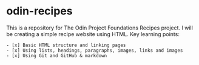 # odin-recipes
This is a repository for The Odin Project Foundations Recipes project. I will be creating a simple recipe website using HTML.
Key learning points:
```
- [x] Basic HTML structure and linking pages
- [x] Using lists, headings, paragraphs, images, links and images
- [x] Using Git and GitHub & markdown
```
